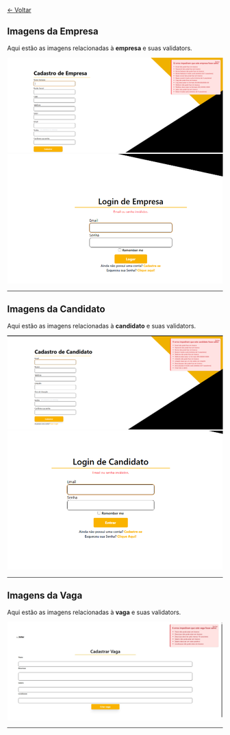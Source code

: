 [← Voltar](README.md)

## Imagens da Empresa

Aqui estão as imagens relacionadas à **empresa** e suas validators.



![Cadastro validators](imgs/tests_validators/empresa-validarto-cadastro.png)
![Login validators](imgs/tests_validators/empresa-validarto-login.png)

---


## Imagens da Candidato

Aqui estão as imagens relacionadas à **candidato** e suas validators.



![Cadastro validators](imgs/tests_validators/candidato-validarto-cadastro.png)
![Login validators](imgs/tests_validators/candidato-validarto-login.png)

---


## Imagens da Vaga

Aqui estão as imagens relacionadas à **vaga** e suas validators.



![Cadastro validators](imgs/tests_validators/vagas-validator.jpeg)

---

